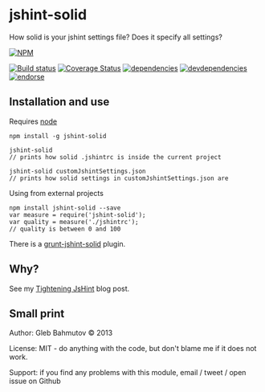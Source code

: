 # jshint-solid

How solid is your jshint settings file? Does it specify all settings?

[![NPM][jshint-solid-icon]][jshint-solid-url]

[![Build status][jshint-solid-ci-image]][jshint-solid-ci-url]
[![Coverage Status][jshint-solid-coverage-image]][jshint-solid-coverage-url]
[![dependencies][jshint-solid-dependencies-image]][jshint-solid-dependencies-url]
[![devdependencies][jshint-solid-devdependencies-image]][jshint-solid-devdependencies-url]
[![endorse][endorse-image]][endorse-url]

## Installation and use

Requires [node](http://nodejs.org/)

    npm install -g jshint-solid

    jshint-solid
    // prints how solid .jshintrc is inside the current project

    jshint-solid customJshintSettings.json
    // prints how solid settings in customJshintSettings.json are

Using from external projects

    npm install jshint-solid --save
    var measure = require('jshint-solid');
    var quality = measure('./jshintrc');
    // quality is between 0 and 100

There is a [grunt-jshint-solid](https://github.com/bahmutov/grunt-jshint-solid) plugin.

## Why?

See my [Tightening JsHint](http://bahmutov.calepin.co/tightening-jshint.html) blog post.

## Small print

Author: Gleb Bahmutov &copy; 2013

License: MIT - do anything with the code, but don't blame me if it does not work.

Support: if you find any problems with this module, email / tweet / open issue on Github

[jshint-solid-icon]: https://nodei.co/npm/jshint-solid.png?downloads=true
[jshint-solid-url]: https://npmjs.org/package/jshint-solid
[jshint-solid-ci-image]: https://travis-ci.org/bahmutov/jshint-solid.png?branch=master
[jshint-solid-ci-url]: https://travis-ci.org/bahmutov/jshint-solid
[jshint-solid-coverage-image]: https://coveralls.io/repos/bahmutov/jshint-solid/badge.png
[jshint-solid-coverage-url]: https://coveralls.io/r/bahmutov/jshint-solid
[jshint-solid-dependencies-image]: https://david-dm.org/bahmutov/jshint-solid.png
[jshint-solid-dependencies-url]: https://david-dm.org/bahmutov/jshint-solid
[jshint-solid-devdependencies-image]: https://david-dm.org/bahmutov/jshint-solid/dev-status.png
[jshint-solid-devdependencies-url]: https://david-dm.org/bahmutov/jshint-solid#info=devDependencies
[endorse-image]: https://api.coderwall.com/bahmutov/endorsecount.png
[endorse-url]: https://coderwall.com/bahmutov
